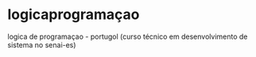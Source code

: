 # logicaprogramaçao
logica de programaçao - portugol (curso  técnico em desenvolvimento de sistema no senai-es)

